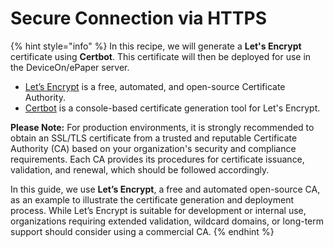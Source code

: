 # Secure Connection via HTTPS

{% hint style="info" %}
In this recipe, we will generate a **Let's Encrypt** certificate using **Certbot**. This certificate will then be deployed for use in the DeviceOn/ePaper server.

* [Let’s Encrypt](https://letsencrypt.org/) is a free, automated, and open-source Certificate Authority.
* [Certbot](https://certbot.eff.org/) is a console-based certificate generation tool for Let's Encrypt.

**Please Note:** For production environments, it is strongly recommended to obtain an SSL/TLS certificate from a trusted and reputable Certificate Authority (CA) based on your organization's security and compliance requirements. Each CA provides its procedures for certificate issuance, validation, and renewal, which should be followed accordingly.

In this guide, we use **Let’s Encrypt**, a free and automated open-source CA, as an example to illustrate the certificate generation and deployment process. While Let’s Encrypt is suitable for development or internal use, organizations requiring extended validation, wildcard domains, or long-term support should consider using a commercial CA.
{% endhint %}

